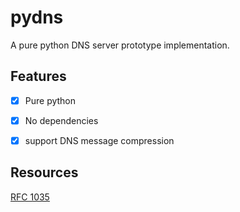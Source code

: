 # pydns

A pure python DNS server prototype implementation.

## Features

- [x] Pure python

- [x] No dependencies

- [x] support DNS message compression


## Resources

[RFC 1035](https://datatracker.ietf.org/doc/html/rfc1035)
